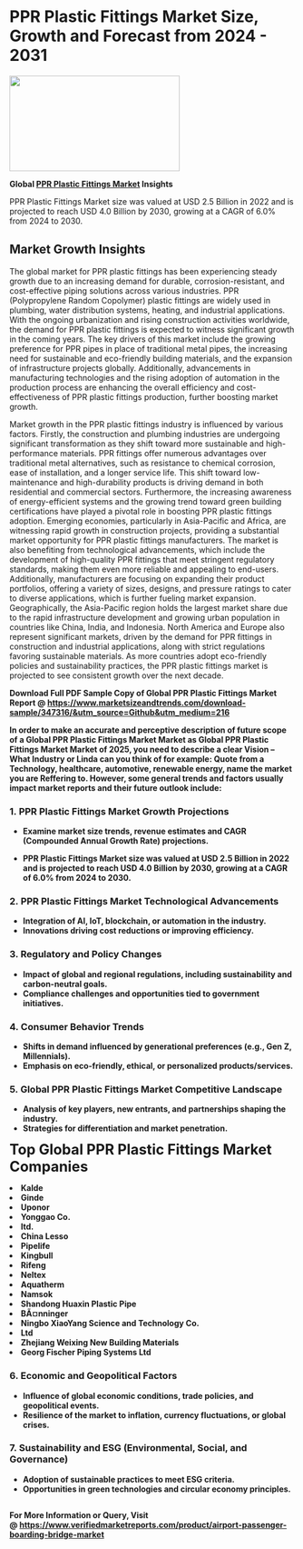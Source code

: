 <H1>PPR Plastic Fittings Market Size, Growth and Forecast from 2024 - 2031</H1><img class="aligncenter size-medium wp-image-584254" src="https://thirdeyenews.in/wp-content/uploads/2024/09/Global-Market-Research-300x168.jpeg" alt="" width="300" height="168" /><p><strong>Global&nbsp;<a href="https://www.marketsizeandtrends.com/download-sample/347316/&amp;utm_source=Github&utm_medium=216">PPR Plastic Fittings Market</a> Insights</strong></p><p>PPR Plastic Fittings Market size was valued at USD 2.5 Billion in 2022 and is projected to reach USD 4.0 Billion by 2030, growing at a CAGR of 6.0% from 2024 to 2030.</p><p><h2>Market Growth Insights</h2> <p>The global market for PPR plastic fittings has been experiencing steady growth due to an increasing demand for durable, corrosion-resistant, and cost-effective piping solutions across various industries. PPR (Polypropylene Random Copolymer) plastic fittings are widely used in plumbing, water distribution systems, heating, and industrial applications. With the ongoing urbanization and rising construction activities worldwide, the demand for PPR plastic fittings is expected to witness significant growth in the coming years. The key drivers of this market include the growing preference for PPR pipes in place of traditional metal pipes, the increasing need for sustainable and eco-friendly building materials, and the expansion of infrastructure projects globally. Additionally, advancements in manufacturing technologies and the rising adoption of automation in the production process are enhancing the overall efficiency and cost-effectiveness of PPR plastic fittings production, further boosting market growth.</p> <p><strong></strong></p> <p>Market growth in the PPR plastic fittings industry is influenced by various factors. Firstly, the construction and plumbing industries are undergoing significant transformation as they shift toward more sustainable and high-performance materials. PPR fittings offer numerous advantages over traditional metal alternatives, such as resistance to chemical corrosion, ease of installation, and a longer service life. This shift toward low-maintenance and high-durability products is driving demand in both residential and commercial sectors. Furthermore, the increasing awareness of energy-efficient systems and the growing trend toward green building certifications have played a pivotal role in boosting PPR plastic fittings adoption. Emerging economies, particularly in Asia-Pacific and Africa, are witnessing rapid growth in construction projects, providing a substantial market opportunity for PPR plastic fittings manufacturers. The market is also benefiting from technological advancements, which include the development of high-quality PPR fittings that meet stringent regulatory standards, making them even more reliable and appealing to end-users. Additionally, manufacturers are focusing on expanding their product portfolios, offering a variety of sizes, designs, and pressure ratings to cater to diverse applications, which is further fueling market expansion. Geographically, the Asia-Pacific region holds the largest market share due to the rapid infrastructure development and growing urban population in countries like China, India, and Indonesia. North America and Europe also represent significant markets, driven by the demand for PPR fittings in construction and industrial applications, along with strict regulations favoring sustainable materials. As more countries adopt eco-friendly policies and sustainability practices, the PPR plastic fittings market is projected to see consistent growth over the next decade.</p> <p><strong></p><p><span class=""><strong>Download Full PDF Sample Copy of Global PPR Plastic Fittings Market Report</strong> @ <a href="https://www.marketsizeandtrends.com/download-sample/347316/&amp;utm_source=Github&utm_medium=216" target="_blank">https://www.marketsizeandtrends.com/download-sample/347316/&amp;utm_source=Github&utm_medium=216</a></span></p><p>In order to make an accurate and perceptive description of future scope of a Global&nbsp;PPR Plastic Fittings Market Market as Global&nbsp;PPR Plastic Fittings Market Market of 2025, you need to describe a clear Vision &ndash; What Industry or Linda can you think of for example: Quote from a Technology, healthcare, automotive, renewable energy, name the market you are Reffering to. However, some general trends and factors usually impact market reports and their future outlook include:</p><h3>1.&nbsp;<strong>PPR Plastic Fittings Market Growth Projections</strong></h3><ul><li>Examine market size trends, revenue estimates and CAGR (Compounded Annual Growth Rate) projections.</li><li><p>PPR Plastic Fittings Market size was valued at USD 2.5 Billion in 2022 and is projected to reach USD 4.0 Billion by 2030, growing at a CAGR of 6.0% from 2024 to 2030.</p></li></ul><h3>2.&nbsp;<strong>PPR Plastic Fittings Market Technological Advancements</strong></h3><ul><li>Integration of AI, IoT, blockchain, or automation in the industry.</li><li>Innovations driving cost reductions or improving efficiency.</li></ul><h3>3.&nbsp;<strong>Regulatory and Policy Changes</strong></h3><ul><li>Impact of global and regional regulations, including sustainability and carbon-neutral goals.</li><li>Compliance challenges and opportunities tied to government initiatives.</li></ul><h3>4.&nbsp;<strong>Consumer Behavior Trends</strong></h3><ul><li>Shifts in demand influenced by generational preferences (e.g., Gen Z, Millennials).</li><li>Emphasis on eco-friendly, ethical, or personalized products/services.</li></ul><h3>5.&nbsp;<strong>Global PPR Plastic Fittings Market Competitive Landscape</strong></h3><ul><li>Analysis of key players, new entrants, and partnerships shaping the industry.</li><li>Strategies for differentiation and market penetration.</li></ul><p data-pm-slice="1 1 []"><span style="color: inherit; font-family: inherit; font-size: 25px;">Top Global PPR Plastic Fittings Market Companies</span></p><div class="" data-test-id=""><p><li>Kalde</li><li> Ginde</li><li> Uponor</li><li> Yonggao Co.</li><li>ltd.</li><li> China Lesso</li><li> Pipelife</li><li> Kingbull</li><li> Rifeng</li><li> Neltex</li><li> Aquatherm</li><li> Namsok</li><li> Shandong Huaxin Plastic Pipe</li><li> BÃ¤nninger</li><li> Ningbo XiaoYang Science and Technology Co.</li><li> Ltd</li><li> Zhejiang Weixing New Building Materials</li><li> Georg Fischer Piping Systems Ltd</li></p></div><h3>6.&nbsp;<strong>Economic and Geopolitical Factors</strong></h3><ul><li>Influence of global economic conditions, trade policies, and geopolitical events.</li><li>Resilience of the market to inflation, currency fluctuations, or global crises.</li></ul><h3>7.&nbsp;<strong>Sustainability and ESG (Environmental, Social, and Governance)</strong></h3><ul><li>Adoption of sustainable practices to meet ESG criteria.</li><li>Opportunities in green technologies and circular economy principles.</li></ul><h2><strong style="font-size: 14px;">For More Information or Query, Visit @&nbsp;</strong><a style="background-color: #ffffff; font-size: 14px;" href="https://www.marketsizeandtrends.com/report/ppr-plastic-fittings-market/" target="_blank">https://www.verifiedmarketreports.com/product/airport-passenger-boarding-bridge-market</a></h2>
